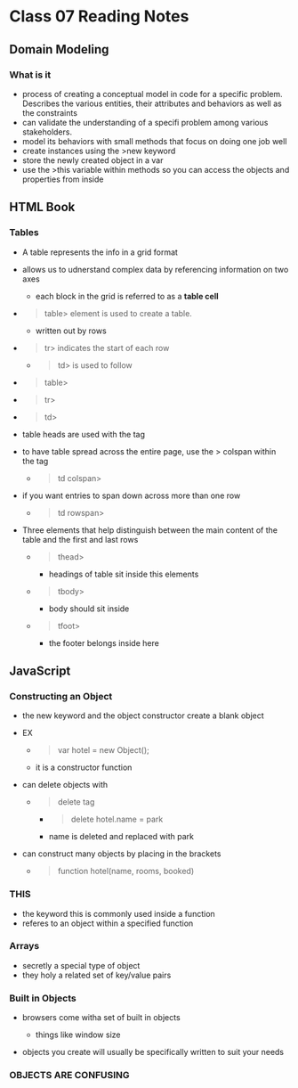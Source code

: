 # Class 07 Reading Notes

## Domain Modeling

### What is it

- process of creating a conceptual model in code for a specific problem. Describes the various entities, their attributes and behaviors as well as the constraints
- can validate the understanding of a specifi problem among various stakeholders. 
- model its behaviors with small methods that focus on doing one job well
- create instances using the >new keyword
- store the newly created object in a var
- use the >this variable within methods so you can access the objects and properties from inside

## HTML Book

### Tables

- A table represents the info in a grid format
- allows us to udnerstand complex data by referencing information on two axes
  - each block in the grid is referred to as a **table cell**
- > table> element is used to create a table. 
  - written out by rows
- > tr> indicates the start of each row
  - > td> is used to follow 

- > table>
- > tr>
- >   td>

- table heads are used with the <th> tag

- to have table spread across the entire page, use the > colspan within the <td> tag
  - > td colspan> 

- if you want entries to span down across more than one row
  - > td rowspan> 

- Three elements that help distinguish between the main content of the table and the first and last rows
  - >thead> 
    - headings of table sit inside this elements
  - >tbody>
    - body should sit inside
  - >tfoot>
    - the footer belongs inside here

## JavaScript

### Constructing an Object

- the new keyword and the object constructor create a blank object
- EX
  - > var hotel = new Object();
  - it is a constructor function

- can delete objects with
  - > delete tag
    - > delete hotel.name = park
    - name is deleted and replaced with park

- can construct many objects by placing in the brackets
  - > function hotel(name, rooms, booked)

### THIS

- the keyword this is commonly used inside a function
- referes to an object within a specified function

### Arrays

- secretly a special type of object
- they holy a related set of key/value pairs

### Built in Objects

- browsers come witha  set of built in objects
  - things like window size

- objects you create will usually be specifically written to suit your needs


### OBJECTS ARE CONFUSING